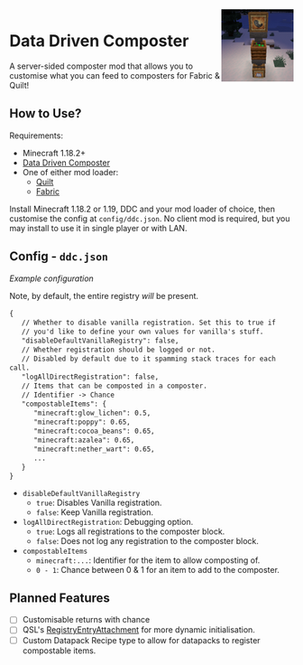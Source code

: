 <img width="128" src="src/main/resources/pack.png" alt="Data Driven Composter Icon" align="right"/>
<div align="left">

# Data Driven Composter

A server-sided composter mod that allows you to customise what you can feed to composters for Fabric & Quilt!

## How to Use?

Requirements:

- Minecraft 1.18.2+
- [Data Driven Composter](https://github.com/the-glitch-network/data-driven-composter/releases)
- One of either mod loader:
    - [Quilt](https://quiltmc.org/install)
    - [Fabric](https://fabricmc.net/use)

Install Minecraft 1.18.2 or 1.19, DDC and your mod loader of choice, then customise the config at `config/ddc.json`. No client
mod is required, but you may install to use it in single player or with LAN.

## Config - `ddc.json`

*Example configuration*

Note, by default, the entire registry *will* be present.

```json5
{
   // Whether to disable vanilla registration. Set this to true if
   // you'd like to define your own values for vanilla's stuff.
   "disableDefaultVanillaRegistry": false,
   // Whether registration should be logged or not.
   // Disabled by default due to it spamming stack traces for each call.
   "logAllDirectRegistration": false,
   // Items that can be composted in a composter.
   // Identifier -> Chance
   "compostableItems": {
      "minecraft:glow_lichen": 0.5,
      "minecraft:poppy": 0.65,
      "minecraft:cocoa_beans": 0.65,
      "minecraft:azalea": 0.65,
      "minecraft:nether_wart": 0.65,
      ...
   }
}
```

- `disableDefaultVanillaRegistry`
    - `true`: Disables Vanilla registration.
    - `false`: Keep Vanilla registration.
- `logAllDirectRegistration`: Debugging option.
    - `true`: Logs all registrations to the composter block.
    - `false`: Does not log any registration to the composter block.
- `compostableItems`
    - `minecraft:...`: Identifier for the item to allow composting of.
    - `0 - 1`: Chance between 0 & 1 for an item to add to the composter.

## Planned Features

- [ ] Customisable returns with chance
- [ ] 
  QSL's [RegistryEntryAttachment](https://github.com/QuiltMC/quilt-standard-libraries/blob/1.18/library/data/registry_entry_attachments/src/main/java/org/quiltmc/qsl/registry/attachment/api/RegistryEntryAttachment.java)
  for more dynamic initialisation.
- [ ] Custom Datapack Recipe type to allow for datapacks to register compostable items.

</div>